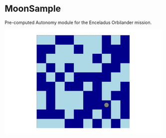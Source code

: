 # MoonSample

Pre-computed Autonomy module for the Enceladus Orbilander mission.

![Monte Carlo Tree Search for Samples on Randomized Maps.](animation.gif)
